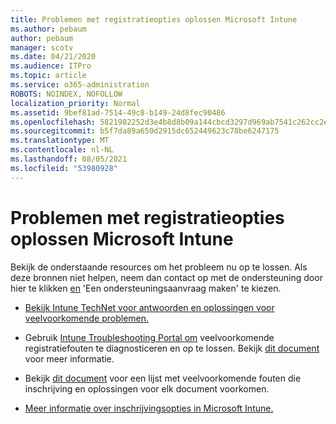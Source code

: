 ```yaml
---
title: Problemen met registratieopties oplossen Microsoft Intune
ms.author: pebaum
author: pebaum
manager: scotv
ms.date: 04/21/2020
ms.audience: ITPro
ms.topic: article
ms.service: o365-administration
ROBOTS: NOINDEX, NOFOLLOW
localization_priority: Normal
ms.assetid: 9bef81ad-7514-49c8-b149-24d8fec90486
ms.openlocfilehash: 5821982252d3e4b8d8b09a144cbcd3297d969ab7541c262cc2ef7d85a2f4eaae
ms.sourcegitcommit: b5f7da89a650d2915dc652449623c78be6247175
ms.translationtype: MT
ms.contentlocale: nl-NL
ms.lasthandoff: 08/05/2021
ms.locfileid: "53980928"
---
```

# <a name="troubleshoot-issues-with-enrollment-options-microsoft-intune"></a>Problemen met registratieopties oplossen Microsoft Intune

Bekijk de onderstaande resources om het probleem nu op te lossen. Als deze bronnen niet helpen, neem dan contact op met de ondersteuning door hier te klikken [en](https://portal.azure.com/#blade/Microsoft_Intune_DeviceSettings/ExtensionLandingBlade/help) 'Een ondersteuningsaanvraag maken' te kiezen. 
  
- [Bekijk Intune TechNet voor antwoorden en oplossingen voor veelvoorkomende problemen.](https://social.technet.microsoft.com/Forums/home?category=microsoftintune&amp;filter=alltypes&amp;sort=lastpostdesc)
    
- Gebruik [Intune Troubleshooting Portal om](https://devicemanagement.microsoft.com/#blade/Microsoft_Intune_DeviceSettings/TroubleshootBlade) veelvoorkomende registratiefouten te diagnosticeren en op te lossen. Bekijk [dit document](https://docs.microsoft.com/intune/help-desk-operators) voor meer informatie. 
    
- Bekijk [dit document](https://docs.microsoft.com/troubleshoot/mem/intune/troubleshoot-device-enrollment-in-intune) voor een lijst met veelvoorkomende fouten die inschrijving en oplossingen voor elk document voorkomen. 
    
- [Meer informatie over inschrijvingsopties in Microsoft Intune.](https://docs.microsoft.com/intune/enrollment-options)
    

